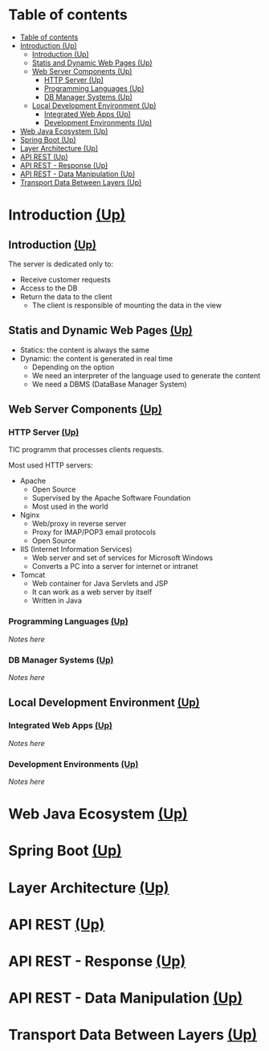 Table of contents
=================

- [Table of contents](#table-of-contents)
- [Introduction (Up)](#introduction-up)
  - [Introduction (Up)](#introduction-up-1)
  - [Statis and Dynamic Web Pages (Up)](#statis-and-dynamic-web-pages-up)
  - [Web Server Components (Up)](#web-server-components-up)
    - [HTTP Server (Up)](#http-server-up)
    - [Programming Languages (Up)](#programming-languages-up)
    - [DB Manager Systems (Up)](#db-manager-systems-up)
  - [Local Development Environment (Up)](#local-development-environment-up)
    - [Integrated Web Apps (Up)](#integrated-web-apps-up)
    - [Development Environments (Up)](#development-environments-up)
- [Web Java Ecosystem (Up)](#web-java-ecosystem-up)
- [Spring Boot (Up)](#spring-boot-up)
- [Layer Architecture (Up)](#layer-architecture-up)
- [API REST (Up)](#api-rest-up)
- [API REST - Response (Up)](#api-rest---response-up)
- [API REST - Data Manipulation (Up)](#api-rest---data-manipulation-up)
- [Transport Data Between Layers (Up)](#transport-data-between-layers-up)

# Introduction [(Up)](#table-of-contents)

## Introduction [(Up)](#table-of-contents)

The server is dedicated only to:
- Receive customer requests
- Access to the DB
- Return the data to the client
  - The client is responsible of mounting the data in the view

## Statis and Dynamic Web Pages [(Up)](#table-of-contents)

- Statics: the content is always the same
- Dynamic: the content is generated in real time
  - Depending on the option
  - We need an interpreter of the language used to generate the content
  - We need a DBMS (DataBase Manager System)

## Web Server Components [(Up)](#table-of-contents)

### HTTP Server [(Up)](#table-of-contents)

TIC programm that processes clients requests. 

Most used HTTP servers:
- Apache
  - Open Source
  - Supervised by the Apache Software Foundation
  - Most used in the world
- Nginx
  - Web/proxy in reverse server
  - Proxy for IMAP/POP3 email protocols
  - Open Source
- IIS (Internet Information Services)
  - Web server and set of services for Microsoft Windows
  - Converts a PC into a server for internet or intranet
- Tomcat
  - Web container for Java Servlets and JSP
  - It can work as a web server by itself
  - Written in Java

### Programming Languages [(Up)](#table-of-contents)

*Notes here*

### DB Manager Systems [(Up)](#table-of-contents)

*Notes here*

## Local Development Environment [(Up)](#table-of-contents)

### Integrated Web Apps [(Up)](#table-of-contents)

*Notes here*

### Development Environments [(Up)](#table-of-contents)

*Notes here*

# Web Java Ecosystem [(Up)](#table-of-contents)
# Spring Boot [(Up)](#table-of-contents)
# Layer Architecture [(Up)](#table-of-contents)
# API REST [(Up)](#table-of-contents)
# API REST - Response [(Up)](#table-of-contents)
# API REST - Data Manipulation [(Up)](#table-of-contents)
# Transport Data Between Layers [(Up)](#table-of-contents)